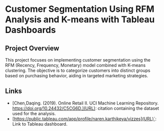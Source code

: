 # Customer Segmentation Using RFM Analysis and K-means with Tableau Dashboards

## Project Overview

This project focuses on implementing customer segmentation using the RFM (Recency, Frequency, Monetary) model combined with K-means clustering. 
The objective is to categorize customers into distinct groups based on purchasing behavior, 
aiding in targeted marketing strategies.

## Links

- [Chen,Daqing. (2019). Online Retail II. UCI Machine Learning Repository. https://doi.org/10.24432/C5CG6D.](URL): citation containing the dataset used for the analysis.
- [https://public.tableau.com/app/profile/naren.karthikeya/vizzes](URL)`: Link to Tableau dashboard.
